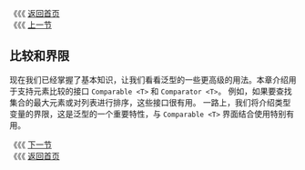 《《《 [返回首页](../README.md)       <br/>
《《《 [上一节](../ch02/08_Restrictions_on_Wildcards.md)

## 比较和界限

现在我们已经掌握了基本知识，让我们看看泛型的一些更高级的用法。本章介绍用于支持元素比较的接口 `Comparable <T>` 和 `Comparator <T>`。 例如，如果要查找
集合的最大元素或对列表进行排序，这些接口很有用。 一路上，我们将介绍类型变量的界限，这是泛型的一个重要特性，与 `Comparable <T>` 界面结合使用特别有用。

《《《 [下一节](01_Comparable.md)      <br/>
《《《 [返回首页](../README.md)
